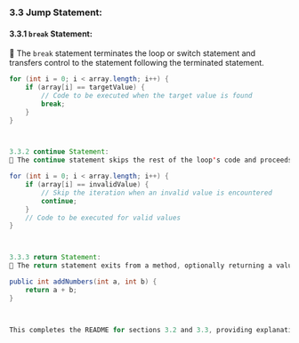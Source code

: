 ### 3.3 Jump Statement:

#### 3.3.1 `break` Statement:

🔴 The `break` statement terminates the loop or switch statement and transfers control to the statement following the terminated statement.

```java
for (int i = 0; i < array.length; i++) {
    if (array[i] == targetValue) {
        // Code to be executed when the target value is found
        break;
    }
}



3.3.2 continue Statement:
🔴 The continue statement skips the rest of the loop's code and proceeds to the next iteration.

for (int i = 0; i < array.length; i++) {
    if (array[i] == invalidValue) {
        // Skip the iteration when an invalid value is encountered
        continue;
    }
    // Code to be executed for valid values
}



3.3.3 return Statement:
🔴 The return statement exits from a method, optionally returning a value. Note: return with a value is more commonly used in Java compared to C.

public int addNumbers(int a, int b) {
    return a + b;
}



This completes the README for sections 3.2 and 3.3, providing explanations and code snippets for each type of statement in Java. 
